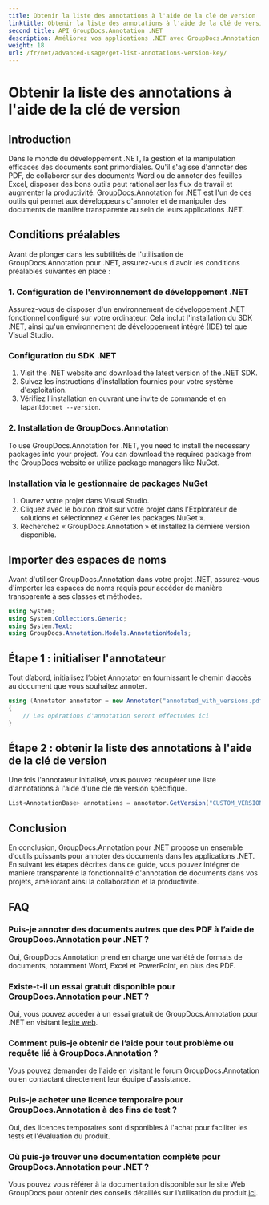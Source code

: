 ```yaml
---
title: Obtenir la liste des annotations à l'aide de la clé de version
linktitle: Obtenir la liste des annotations à l'aide de la clé de version
second_title: API GroupDocs.Annotation .NET
description: Améliorez vos applications .NET avec GroupDocs.Annotation pour une annotation transparente des documents. Suivez notre guide étape par étape pour une intégration efficace.
weight: 18
url: /fr/net/advanced-usage/get-list-annotations-version-key/
---
```


# Obtenir la liste des annotations à l'aide de la clé de version

## Introduction
Dans le monde du développement .NET, la gestion et la manipulation efficaces des documents sont primordiales. Qu'il s'agisse d'annoter des PDF, de collaborer sur des documents Word ou de annoter des feuilles Excel, disposer des bons outils peut rationaliser les flux de travail et augmenter la productivité. GroupDocs.Annotation for .NET est l'un de ces outils qui permet aux développeurs d'annoter et de manipuler des documents de manière transparente au sein de leurs applications .NET.
## Conditions préalables
Avant de plonger dans les subtilités de l'utilisation de GroupDocs.Annotation pour .NET, assurez-vous d'avoir les conditions préalables suivantes en place :
### 1. Configuration de l'environnement de développement .NET
Assurez-vous de disposer d'un environnement de développement .NET fonctionnel configuré sur votre ordinateur. Cela inclut l'installation du SDK .NET, ainsi qu'un environnement de développement intégré (IDE) tel que Visual Studio.
### Configuration du SDK .NET
1. Visit the .NET website and download the latest version of the .NET SDK.
2. Suivez les instructions d'installation fournies pour votre système d'exploitation.
3.  Vérifiez l'installation en ouvrant une invite de commande et en tapant`dotnet --version`.
### 2. Installation de GroupDocs.Annotation
To use GroupDocs.Annotation for .NET, you need to install the necessary packages into your project. You can download the required package from the GroupDocs website or utilize package managers like NuGet.
### Installation via le gestionnaire de packages NuGet
1. Ouvrez votre projet dans Visual Studio.
2. Cliquez avec le bouton droit sur votre projet dans l'Explorateur de solutions et sélectionnez « Gérer les packages NuGet ».
3. Recherchez « GroupDocs.Annotation » et installez la dernière version disponible.

## Importer des espaces de noms
Avant d'utiliser GroupDocs.Annotation dans votre projet .NET, assurez-vous d'importer les espaces de noms requis pour accéder de manière transparente à ses classes et méthodes.
```csharp
using System;
using System.Collections.Generic;
using System.Text;
using GroupDocs.Annotation.Models.AnnotationModels;
```
## Étape 1 : initialiser l'annotateur
Tout d’abord, initialisez l’objet Annotator en fournissant le chemin d’accès au document que vous souhaitez annoter.
```csharp
using (Annotator annotator = new Annotator("annotated_with_versions.pdf"))
{
    // Les opérations d'annotation seront effectuées ici
}
```
## Étape 2 : obtenir la liste des annotations à l'aide de la clé de version
Une fois l'annotateur initialisé, vous pouvez récupérer une liste d'annotations à l'aide d'une clé de version spécifique.
```csharp
List<AnnotationBase> annotations = annotator.GetVersion("CUSTOM_VERSION");
```

## Conclusion
En conclusion, GroupDocs.Annotation pour .NET propose un ensemble d'outils puissants pour annoter des documents dans les applications .NET. En suivant les étapes décrites dans ce guide, vous pouvez intégrer de manière transparente la fonctionnalité d'annotation de documents dans vos projets, améliorant ainsi la collaboration et la productivité.
## FAQ
### Puis-je annoter des documents autres que des PDF à l’aide de GroupDocs.Annotation pour .NET ?
Oui, GroupDocs.Annotation prend en charge une variété de formats de documents, notamment Word, Excel et PowerPoint, en plus des PDF.
### Existe-t-il un essai gratuit disponible pour GroupDocs.Annotation pour .NET ?
 Oui, vous pouvez accéder à un essai gratuit de GroupDocs.Annotation pour .NET en visitant le[site web](https://releases.groupdocs.com/annotation/net/).
### Comment puis-je obtenir de l’aide pour tout problème ou requête lié à GroupDocs.Annotation ?
Vous pouvez demander de l'aide en visitant le forum GroupDocs.Annotation ou en contactant directement leur équipe d'assistance.
### Puis-je acheter une licence temporaire pour GroupDocs.Annotation à des fins de test ?
Oui, des licences temporaires sont disponibles à l'achat pour faciliter les tests et l'évaluation du produit.
### Où puis-je trouver une documentation complète pour GroupDocs.Annotation pour .NET ?
 Vous pouvez vous référer à la documentation disponible sur le site Web GroupDocs pour obtenir des conseils détaillés sur l'utilisation du produit.[ici]( https://tutorials.groupdocs.com/annotation/net/).